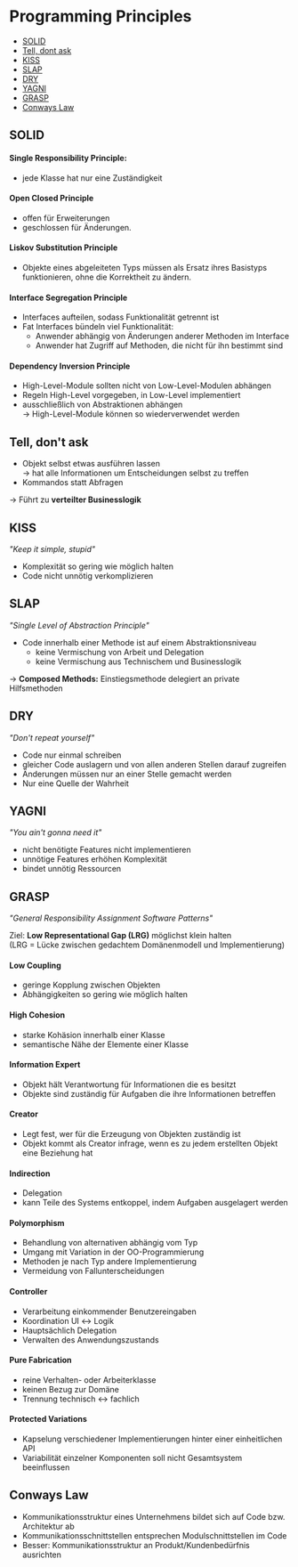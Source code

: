 # Programming Principles

- [SOLID](#solid)
- [Tell, dont ask](#tell-dont-ask)
- [KISS](#kiss)
- [SLAP](#slap)
- [DRY](#dry)
- [YAGNI](#yagni)
- [GRASP](#grasp)
- [Conways Law](#conways-law)


## SOLID

#### **S**ingle Responsibility Principle:
- jede Klasse hat nur eine Zuständigkeit

#### **O**pen Closed Principle
- offen für Erweiterungen
- geschlossen für Änderungen.

#### **L**iskov Substitution Principle
- Objekte eines abgeleiteten Typs müssen als Ersatz ihres Basistyps funktionieren, ohne die Korrektheit zu ändern.

#### **I**nterface Segregation Principle
- Interfaces aufteilen, sodass Funktionalität getrennt ist
- Fat Interfaces bündeln viel Funktionalität:
    - Anwender abhängig von Änderungen anderer Methoden im Interface
    - Anwender hat Zugriff auf Methoden, die nicht für ihn bestimmt sind

#### **D**ependency Inversion Principle
- High-Level-Module sollten nicht von Low-Level-Modulen abhängen
- Regeln High-Level vorgegeben, in Low-Level implementiert
- ausschließlich von Abstraktionen abhängen\
  &rarr; High-Level-Module können so wiederverwendet werden


## Tell, don't ask
- Objekt selbst etwas ausführen lassen\
  &rarr; hat alle Informationen um Entscheidungen selbst zu treffen
- Kommandos statt Abfragen

&rarr; Führt zu **verteilter Businesslogik**


## KISS
_"Keep it simple, stupid"_
- Komplexität so gering wie möglich halten
- Code nicht unnötig verkomplizieren


## SLAP
_"Single Level of Abstraction Principle"_
- Code innerhalb einer Methode ist auf einem Abstraktionsniveau
  - keine Vermischung von Arbeit und Delegation
  - keine Vermischung aus Technischem und Businesslogik
  
&rarr; **Composed Methods:** Einstiegsmethode delegiert an private Hilfsmethoden


## DRY
_"Don't repeat yourself"_
- Code nur einmal schreiben
- gleicher Code auslagern und von allen anderen Stellen darauf zugreifen
- Änderungen müssen nur an einer Stelle gemacht werden
- Nur eine Quelle der Wahrheit


## YAGNI
_"You ain't gonna need it"_
- nicht benötigte Features nicht implementieren
- unnötige Features erhöhen Komplexität
- bindet unnötig Ressourcen


## GRASP
_"General Responsibility Assignment Software Patterns"_

Ziel: **Low Representational Gap (LRG)** möglichst klein halten\
(LRG = Lücke zwischen gedachtem Domänenmodell und Implementierung)

#### Low Coupling
- geringe Kopplung zwischen Objekten
- Abhängigkeiten so gering wie möglich halten

#### High Cohesion
- starke Kohäsion innerhalb einer Klasse
- semantische Nähe der Elemente einer Klasse

#### Information Expert
- Objekt hält Verantwortung für Informationen die es besitzt
- Objekte sind zuständig für Aufgaben die ihre Informationen betreffen

#### Creator
- Legt fest, wer für die Erzeugung von Objekten zuständig ist
- Objekt kommt als Creator infrage, wenn es zu jedem erstellten Objekt eine Beziehung hat

#### Indirection
- Delegation
- kann Teile des Systems entkoppel, indem Aufgaben ausgelagert werden

#### Polymorphism
- Behandlung von alternativen abhängig vom Typ
- Umgang mit Variation in der OO-Programmierung
- Methoden je nach Typ andere Implementierung
- Vermeidung von Fallunterscheidungen

#### Controller
- Verarbeitung einkommender Benutzereingaben
- Koordination UI &harr; Logik
- Hauptsächlich Delegation
- Verwalten des Anwendungszustands

#### Pure Fabrication
- reine Verhalten- oder Arbeiterklasse
- keinen Bezug zur Domäne
- Trennung technisch &harr; fachlich

#### Protected Variations
- Kapselung verschiedener Implementierungen hinter einer einheitlichen API
- Variabilität einzelner Komponenten soll nicht Gesamtsystem beeinflussen


## Conways Law
- Kommunikationsstruktur eines Unternehmens bildet sich auf Code bzw. Architektur ab
- Kommunikationsschnittstellen entsprechen Modulschnittstellen im Code
- Besser: Kommunikationsstruktur an Produkt/Kundenbedürfnis ausrichten
